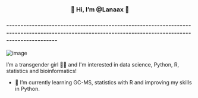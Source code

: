 <h3><center>  🌱 Hi, I’m @Lanaax 🌱 </h3></center>
  
### ---------------------------------------------------------------------------------------------------------------------------------------------------- ###
![image](https://github.com/Lanaax/Lanaax/assets/136387142/8b20f2e6-5c33-427e-b705-5c34ed7bb35c)

  
  I’m a transgender girl 🏳️‍⚧️ and I'm interested in data science, Python, R, statistics and bioinformatics!

                                                                                 
        
- 🌱 I’m currently learning GC-MS, statistics with R and improving my skills in Python.
                      
